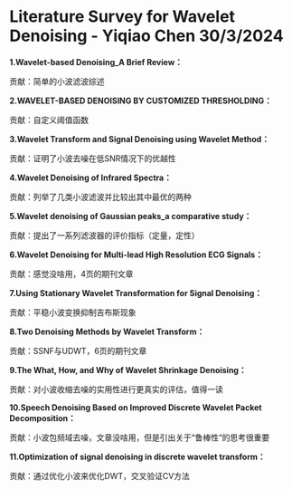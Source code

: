 # Literature Survey for Wavelet Denoising - Yiqiao Chen 30/3/2024

**1.Wavelet-based Denoising_A Brief Review：**

贡献：简单的小波滤波综述



**2.WAVELET-BASED DENOISING BY CUSTOMIZED THRESHOLDING：**

贡献：自定义阈值函数



**3.Wavelet Transform and Signal Denoising using Wavelet Method：**

贡献：证明了小波去噪在低SNR情况下的优越性



**4.Wavelet Denoising of Infrared Spectra：**

贡献：列举了几类小波滤波并比较出其中最优的两种



**5.Wavelet denoising of Gaussian peaks_a comparative study：**

贡献：提出了一系列滤波器的评价指标（定量，定性）



**6.Wavelet Denoising for Multi-lead High Resolution ECG Signals：**

贡献：感觉没啥用，4页的期刊文章



**7.Using Stationary Wavelet Transformation for Signal Denoising：**

贡献：平稳小波变换抑制吉布斯现象



**8.Two Denoising Methods by Wavelet Transform：**

贡献：SSNF与UDWT，6页的期刊文章



**9.The What, How, and Why of Wavelet Shrinkage Denoising：**

贡献：对小波收缩去噪的实用性进行更真实的评估，值得一读



**10.Speech Denoising Based on Improved Discrete Wavelet Packet Decomposition：**

贡献：小波包频域去噪，文章没啥用，但是引出关于“鲁棒性“的思考很重要



**11.Optimization of signal denoising in discrete wavelet transform：**

贡献：通过优化小波来优化DWT，交叉验证CV方法